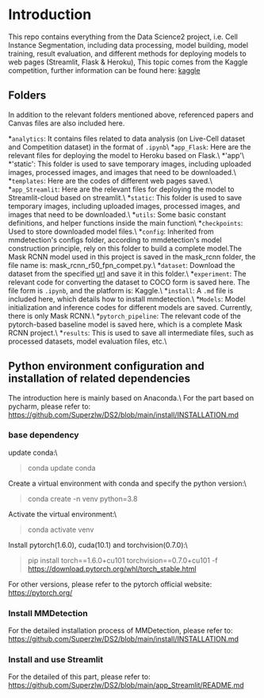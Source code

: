 # Introduction
This repo contains everything from the Data Science2 project, i.e. Cell Instance Segmentation, including data processing, model building, model training, result evaluation, and different methods for deploying models to web pages (Streamlit, Flask & Heroku), This topic comes from the Kaggle competition, further information can be found here: [kaggle](https://www.kaggle.com/c/sartorius-cell-instance-segmentation)

## Folders
In addition to the relevant folders mentioned above, referenced papers and Canvas files are also included here.

*`analytics`: It contains files related to data analysis (on Live-Cell dataset and Competition dataset) in the format of `.ipynb`\\
*`app_Flask`: Here are the relevant files for deploying the model to Heroku based on Flask.\\
	*'app'\\
		*'static': This folder is used to save temporary images, including uploaded images, processed images, and images that need to be downloaded.\\
		*`templates`: Here are the codes of different web pages saved.\\
*`app_Streamlit`: Here are the relevant files for deploying the model to Streamlit-cloud based on streamlit.\\
	*`static`: This folder is used to save temporary images, including uploaded images, processed images, and images that need to be downloaded.\\
	*`utils`: Some basic constant definitions, and helper functions inside the main function\\
*`checkpoints`: Used to store downloaded model files.\\
*`config`: Inherited from mmdetection's configs folder, according to mmdetection's model construction principle, rely on this folder to build a complete model.The Mask RCNN model used in this project is saved in the mask_rcnn folder, the file name is: mask_rcnn_r50_fpn_compet.py.\\
*`dataset`: Download the dataset from the specified [url](https://www.kaggle.com/c/sartorius-cell-instance-segmentation/data) and save it in this folder.\\
*`experiment`: The relevant code for converting the dataset to COCO form is saved here. The file form is `.ipynb`, and the platform is: Kaggle.\\
*`install`: A `.md` file is included here, which details how to install mmdetection.\\
*`Models`: Model initialization and inference codes for different models are saved. Currently, there is only Mask RCNN.\\
*`pytorch_pipeline`: The relevant code of the pytorch-based baseline model is saved here, which is a complete Mask RCNN project.\\
*`results`: This is used to save all intermediate files, such as processed datasets, model evaluation files, etc.\\

## Python environment configuration and installation of related dependencies
The introduction here is mainly based on Anaconda.\\
For the part based on pycharm, please refer to: https://github.com/Superzlw/DS2/blob/main/install/INSTALLATION.md

### base dependency
update conda:\\
> conda update conda

Create a virtual environment with conda and specify the python version:\\
> conda create -n venv python=3.8

Activate the virtual environment:\\
> conda activate venv

Install pytorch(1.6.0), cuda(10.1) and torchvision(0.7.0):\\
> pip install torch==1.6.0+cu101 torchvision==0.7.0+cu101 -f https://download.pytorch.org/whl/torch_stable.html 

For other versions, please refer to the pytorch official website: https://pytorch.org/

### Install MMDetection
For the detailed installation process of MMDetection, please refer to: https://github.com/Superzlw/DS2/blob/main/install/INSTALLATION.md
### Install and use Streamlit
For the detailed of this part, please refer to:
https://github.com/Superzlw/DS2/blob/main/app_Streamlit/README.md